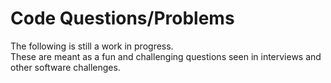 <h1>Code Questions/Problems</h1>
<p>The following is still a work in progress. </br>
These are meant as a fun and challenging questions seen in interviews and other software challenges. </p>

